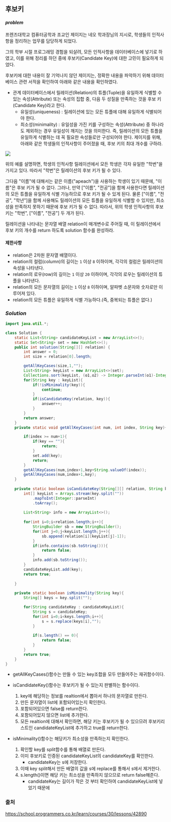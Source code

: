 ## **후보키**


#### ***problem***
프렌즈대학교 컴퓨터공학과 조교인 제이지는 네오 학과장님의 지시로, 학생들의 인적사항을 정리하는 업무를 담당하게 되었다.

그의 학부 시절 프로그래밍 경험을 되살려, 모든 인적사항을 데이터베이스에 넣기로 하였고, 이를 위해 정리를 하던 중에 후보키(Candidate Key)에 대한 고민이 필요하게 되었다.

후보키에 대한 내용이 잘 기억나지 않던 제이지는, 정확한 내용을 파악하기 위해 데이터베이스 관련 서적을 확인하여 아래와 같은 내용을 확인하였다.

- 관계 데이터베이스에서 릴레이션(Relation)의 튜플(Tuple)을 유일하게 식별할 수 있는 속성(Attribute) 또는 속성의 집합 중, 다음 두 성질을 만족하는 것을 후보 키(Candidate Key)라고 한다.
    - 유일성(uniqueness) : 릴레이션에 있는 모든 튜플에 대해 유일하게 식별되어야 한다.
    - 최소성(minimality) : 유일성을 가진 키를 구성하는 속성(Attribute) 중 하나라도 제외하는 경우 유일성이 깨지는 것을 의미한다. 즉, 릴레이션의 모든 튜플을 유일하게 식별하는 데 꼭 필요한 속성들로만 구성되어야 한다.
제이지를 위해, 아래와 같은 학생들의 인적사항이 주어졌을 때, 후보 키의 최대 개수를 구하라.

<img src = "https://grepp-programmers.s3.amazonaws.com/files/production/f1a3a40ede/005eb91e-58e5-4109-9567-deb5e94462e3.jpg" align="center"/>

위의 예를 설명하면, 학생의 인적사항 릴레이션에서 모든 학생은 각자 유일한 "학번"을 가지고 있다. 따라서 "학번"은 릴레이션의 후보 키가 될 수 있다.

그다음 "이름"에 대해서는 같은 이름("apeach")을 사용하는 학생이 있기 때문에, "이름"은 후보 키가 될 수 없다. 그러나, 만약 ["이름", "전공"]을 함께 사용한다면 릴레이션의 모든 튜플을 유일하게 식별 가능하므로 후보 키가 될 수 있게 된다.
물론 ["이름", "전공", "학년"]을 함께 사용해도 릴레이션의 모든 튜플을 유일하게 식별할 수 있지만, 최소성을 만족하지 못하기 때문에 후보 키가 될 수 없다.
따라서, 위의 학생 인적사항의 후보키는 "학번", ["이름", "전공"] 두 개가 된다.

릴레이션을 나타내는 문자열 배열 relation이 매개변수로 주어질 때, 이 릴레이션에서 후보 키의 개수를 return 하도록 solution 함수를 완성하라.

#### **제한사항**
- relation은 2차원 문자열 배열이다.
- relation의 컬럼(column)의 길이는 `1` 이상 `8` 이하이며, 각각의 컬럼은 릴레이션의 속성을 나타낸다.
- relation의 로우(row)의 길이는 `1` 이상 `20` 이하이며, 각각의 로우는 릴레이션의 튜플을 나타낸다.
- relation의 모든 문자열의 길이는 `1` 이상 `8` 이하이며, 알파벳 소문자와 숫자로만 이루어져 있다.
- relation의 모든 튜플은 유일하게 식별 가능하다.(즉, 중복되는 튜플은 없다.)

### ***Solution***
``` java
import java.util.*;

class Solution {
    static List<String> candidateKeyList = new ArrayList<>();
    static Set<String> set = new HashSet<>();
    public int solution(String[][] relation) {
        int answer = 0;
        int size = relation[0].length;

        getAllKeyCases(size,1,"");
        List<String> keyList = new ArrayList<>(set);
        Collections.sort(keyList, (o1,o2) -> Integer.parseInt(o1)-Integer.parseInt(o2));
        for(String key : keyList){
            if(!isMinimality(key)){
                continue;
            }
            if(isCandidateKey(relation, key)){
                answer++;
            }
        }
        return answer;
    }
    private static void getAllKeyCases(int num, int index, String key){

        if(index >= num+1){
            if(key == ""){
                return;
            }
            set.add(key);
            return;
        }
        getAllKeyCases(num,index+1,key+String.valueOf(index));
        getAllKeyCases(num,index+1,key);
    }
    
    private static boolean isCandidateKey(String[][] relation, String key){
        int[] keyList = Arrays.stream(key.split(""))
            .mapToInt(Integer::parseInt)
            .toArray();
        
        List<String> info = new ArrayList<>();
        
        for(int i=0;i<relation.length;i++){
            StringBuilder sb = new StringBuilder();
            for(int j=0;j<keyList.length;j++){
                sb.append(relation[i][keyList[j]-1]);
            }
            if(info.contains(sb.toString())){
                return false;
            }
            info.add(sb.toString());
        }
        candidateKeyList.add(key);
        return true;
        
    }
    
    private static boolean isMinimality(String key){
        String[] keys = key.split("");

        for(String candidateKey : candidateKeyList){
            String s = candidateKey;
            for(int i=0;i<keys.length;i++){                
                s = s.replace(keys[i],"");
            }
            
            if(s.length() == 0){
                return false;
            }
        }
        return true;
    }
}
```
- getAllKeyCases()함수는 만들 수 있는 key조합을 모두 만들어주는 재귀함수이다.
- isCandidateKey()함수는 후보키가 될 수 있는지 판별하는 함수이다.
    1. key에 해당하는 정보를 realtion에서 뽑아서 하나의 문자열로 만든다.
    2. 만든 문자열이 list에 포함되어있는지 확인한다.
    3. 포함되어있으면 false를 return한다.
    4. 포함되어있지 않으면 list에 추가한다.
    5. 모든 realtion에 대해서 확인하면, 해당 키는 후보키가 될 수 있으므려 후보키리스트인 candidateKeyList에 추가하고 true를 return한다.

- isMinimality()함수는 해당키가 최소성을 만족하는지 확인한다.
    1. 확인할 key를 split함수를 통해 배열로 만든다.
    2. 이미 후보키로 인증된 candidateKeyList의 candidateKey를 확인한다.
        - candidateKey는 s에 저장한다.
    3. 이때 key split해서 만든 배열의 값을 s에 replace를 통해서 s에서 제거한다.
    4. s.length()이면 해당 키는 최소성을 만족하지 않으므로 return false해준다.
        - candidateKey는 길이가 작은 것 부터 확인하여 candidateKeyList에 넣었기 때문에 
### 출처
https://school.programmers.co.kr/learn/courses/30/lessons/42890
